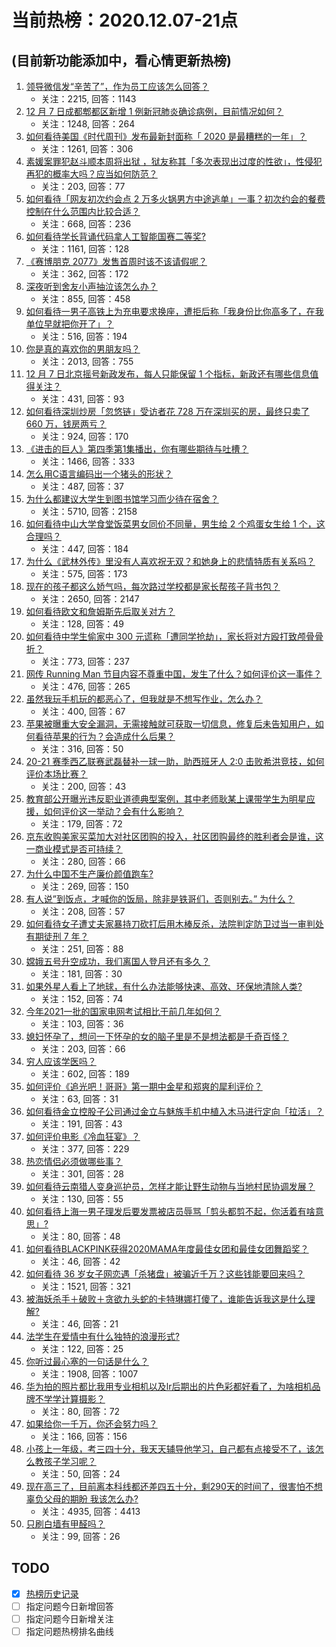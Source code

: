# 当前热榜：2020.12.07-21点
## (目前新功能添加中，看心情更新热榜)
1. [领导微信发“辛苦了”，作为员工应该怎么回答？](https://www.zhihu.com/question/340318133)
    * 关注：2215, 回答：1143
2. [12 月 7 日成都郫都区新增 1 例新冠肺炎确诊病例，目前情况如何？](https://www.zhihu.com/question/433716648)
    * 关注：1248, 回答：264
3. [如何看待美国《时代周刊》发布最新封面称「 2020 是最糟糕的一年」？](https://www.zhihu.com/question/433689306)
    * 关注：1261, 回答：306
4. [素媛案罪犯赵斗顺本周将出狱 ，狱友称其「多次表现出过度的性欲」，性侵犯再犯的概率大吗？应当如何防范？](https://www.zhihu.com/question/433720674)
    * 关注：203, 回答：77
5. [如何看待「网友初次约会点 2 万多火锅男方中途逃单」一事？初次约会的餐费控制在什么范围内比较合适？](https://www.zhihu.com/question/433747941)
    * 关注：668, 回答：236
6. [如何看待学长背诵代码拿人工智能国赛二等奖?](https://www.zhihu.com/question/433551646)
    * 关注：1161, 回答：128
7. [《赛博朋克 2077》发售首周时该不该请假呢？](https://www.zhihu.com/question/432721075)
    * 关注：362, 回答：172
8. [深夜听到舍友小声抽泣该怎么办？](https://www.zhihu.com/question/432023305)
    * 关注：855, 回答：458
9. [如何看待一男子高铁上为充电要求换座，遭拒后称「我身份比你高多了，在我单位早就把你开了」？](https://www.zhihu.com/question/433708901)
    * 关注：516, 回答：194
10. [你是真的喜欢你的男朋友吗？](https://www.zhihu.com/question/375806159)
    * 关注：2013, 回答：755
11. [12 月 7 日北京摇号新政发布，每人只能保留 1 个指标，新政还有哪些信息值得关注？](https://www.zhihu.com/question/433679129)
    * 关注：431, 回答：93
12. [如何看待深圳炒房「忽悠链」受访者花 728 万在深圳买的房，最终只卖了 660 万，钱房两亏？](https://www.zhihu.com/question/433512623)
    * 关注：924, 回答：170
13. [《进击的巨人》第四季第1集播出，你有哪些期待与吐槽？](https://www.zhihu.com/question/433502722)
    * 关注：1466, 回答：333
14. [怎么用C语言编码出一个猪头的形状？](https://www.zhihu.com/question/429329860)
    * 关注：487, 回答：37
15. [为什么都建议大学生到图书馆学习而少待在宿舍？](https://www.zhihu.com/question/352541463)
    * 关注：5710, 回答：2158
16. [如何看待中山大学食堂饭菜男女同价不同量，男生给 2 个鸡蛋女生给 1 个，这合理吗？](https://www.zhihu.com/question/433720460)
    * 关注：447, 回答：184
17. [为什么《武林外传》里没有人喜欢祝无双？和她身上的悲情特质有关系吗？](https://www.zhihu.com/question/22106619)
    * 关注：575, 回答：173
18. [现在的孩子都这么娇气吗，每次路过学校都是家长帮孩子背书包？](https://www.zhihu.com/question/428176297)
    * 关注：2650, 回答：2147
19. [如何看待欧文和詹姆斯先后取关对方？](https://www.zhihu.com/question/433675894)
    * 关注：128, 回答：49
20. [如何看待中学生偷家中 300 元谎称「遭同学抢劫」，家长将对方殴打致颅骨骨折？](https://www.zhihu.com/question/433678713)
    * 关注：773, 回答：237
21. [网传 Running Man 节目内容不尊重中国，发生了什么？如何评价这一事件？](https://www.zhihu.com/question/433696788)
    * 关注：476, 回答：265
22. [虽然我玩手机玩的都恶心了，但我就是不想写作业，怎么办？](https://www.zhihu.com/question/368308943)
    * 关注：400, 回答：67
23. [苹果被曝重大安全漏洞，无需接触就可获取一切信息，修复后未告知用户，如何看待苹果的行为？会造成什么后果？](https://www.zhihu.com/question/433405498)
    * 关注：316, 回答：50
24. [20-21 赛季西乙联赛武磊替补一球一助，助西班牙人 2:0 击败希洪竞技，如何评价本场比赛？](https://www.zhihu.com/question/433663431)
    * 关注：200, 回答：43
25. [教育部公开曝光违反职业道德典型案例，其中老师耿某上课带学生为明星应援，如何评价这一举动？会有什么影响？](https://www.zhihu.com/question/433706878)
    * 关注：179, 回答：72
26. [京东收购美家买菜加大对社区团购的投入，社区团购最终的胜利者会是谁，这一商业模式是否可持续？](https://www.zhihu.com/question/433680842)
    * 关注：280, 回答：66
27. [为什么中国不生产廉价颜值跑车?](https://www.zhihu.com/question/430224174)
    * 关注：269, 回答：150
28. [有人说”到饭点，才喊你的饭局，除非是铁哥们，否则别去。” 为什么？](https://www.zhihu.com/question/424940007)
    * 关注：208, 回答：57
29. [如何看待女子遭丈夫家暴持刀砍打后用木棒反杀，法院判定防卫过当一审判处有期徒刑 7 年？](https://www.zhihu.com/question/433745511)
    * 关注：251, 回答：88
30. [嫦娥五号升空成功，我们离国人登月还有多久？](https://www.zhihu.com/question/431816357)
    * 关注：181, 回答：30
31. [如果外星人看上了地球，有什么办法能够快速、高效、环保地清除人类?](https://www.zhihu.com/question/433172821)
    * 关注：152, 回答：74
32. [今年2021一批的国家电网考试相比于前几年如何？](https://www.zhihu.com/question/433564596)
    * 关注：103, 回答：36
33. [媳妇怀孕了，想问一下怀孕的女的脑子里是不是想法都是千奇百怪？](https://www.zhihu.com/question/279874589)
    * 关注：203, 回答：66
34. [穷人应该学医吗？](https://www.zhihu.com/question/432190235)
    * 关注：602, 回答：189
35. [如何评价《追光吧！哥哥》第一期中金星和郑爽的犀利评价？](https://www.zhihu.com/question/433509573)
    * 关注：63, 回答：31
36. [如何看待金立控股子公司通过金立与魅族手机中植入木马进行定向「拉活」？](https://www.zhihu.com/question/433493706)
    * 关注：191, 回答：43
37. [如何评价电影《冷血狂宴》？](https://www.zhihu.com/question/433260013)
    * 关注：377, 回答：229
38. [热恋情侣必须做哪些事？](https://www.zhihu.com/question/427279607)
    * 关注：301, 回答：28
39. [如何看待云南猎人变身巡护员，怎样才能让野生动物与当地村民协调发展？](https://www.zhihu.com/question/433684126)
    * 关注：130, 回答：55
40. [如何看待上海一男子理发后要发票被店员辱骂「剪头都剪不起，你活着有啥意思」?](https://www.zhihu.com/question/433734698)
    * 关注：80, 回答：48
41. [如何看待BLACKPINK获得2020MAMA年度最佳女团和最佳女团舞蹈奖？](https://www.zhihu.com/question/433639754)
    * 关注：46, 回答：42
42. [如何看待 36 岁女子网恋遇「杀猪盘」被骗近千万？这些钱能要回来吗？](https://www.zhihu.com/question/433550710)
    * 关注：1521, 回答：321
43. [被海妖杀手＋破败＋贪欲九头蛇的卡特琳娜打傻了，谁能告诉我这是什么理解?](https://www.zhihu.com/question/432196783)
    * 关注：46, 回答：21
44. [法学生在爱情中有什么独特的浪漫形式?](https://www.zhihu.com/question/429446870)
    * 关注：122, 回答：25
45. [你听过最心塞的一句话是什么？](https://www.zhihu.com/question/413550786)
    * 关注：1908, 回答：1007
46. [华为拍的照片都比我用专业相机以及lr后期出的片色彩都好看了，为啥相机品牌不学学计算摄影？](https://www.zhihu.com/question/432495891)
    * 关注：80, 回答：72
47. [如果给你一千万，你还会努力吗？](https://www.zhihu.com/question/433228878)
    * 关注：166, 回答：156
48. [小孩上一年级，考三四十分，我天天辅导他学习，自己都有点接受不了，该怎么教孩子学习呢？](https://www.zhihu.com/question/431108987)
    * 关注：50, 回答：24
49. [现在高三了，目前离本科线都还差四五十分，剩290天的时间了，很害怕不想辜负父母的期盼 我该怎么办?](https://www.zhihu.com/question/416514070)
    * 关注：4935, 回答：4413
50. [只刷白墙有甲醛吗？](https://www.zhihu.com/question/294018472)
    * 关注：99, 回答：26
## TODO
* [x] [热榜历史记录](hot_history/AllHot.md)
* [ ] 指定问题今日新增回答
* [ ] 指定问题今日新增关注
* [ ] 指定问题热榜排名曲线
